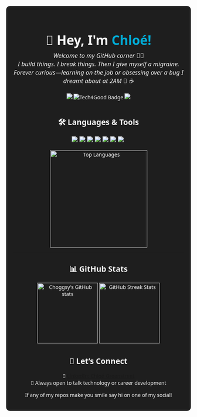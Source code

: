 <div align="center" style="padding: 20px; background-color: #1e1e1e; border-radius: 10px; color: #f5f5f5; font-family: 'Segoe UI', sans-serif;">

<h1 style="font-size: 2.5em; margin-bottom: 0.2em;">👋 Hey, I'm <span style="color:#00ADD8;">Chloé!</span></h1>

<p style="font-size: 1.2em; margin-top: 0; font-style: italic;">
  Welcome to my GitHub corner 👩‍💻<br>
  I build things. I break things. Then I give myself a migraine.<br>
  Forever curious—learning on the job or obsessing over a bug I dreamt about at 2AM 🐛 ☕
</p>

<p>
  <img src="https://img.shields.io/badge/Open%20Source-Beginner-ff69b4?style=for-the-badge"/>
  <img src="https://img.shields.io/badge/🌱_Tech4Good-Impact%20Driven-4CAF50?style=for-the-badge" alt="Tech4Good Badge"/>
  <img src="https://img.shields.io/badge/Morning-Coding☀️-F9A825?style=for-the-badge"/>
</p>

---

## 🛠️ Languages & Tools

<div align="center" style="display: flex; flex-wrap: wrap; justify-content: center; gap: 5px;">
  <img src="https://img.shields.io/badge/Java-17%2F21-007396?style=for-the-badge&logo=java&logoColor=white"/>
  <img src="https://img.shields.io/badge/Kotlin-0095D5?style=for-the-badge&logo=kotlin&logoColor=white"/>
  <img src="https://img.shields.io/badge/Flutter-02569B?style=for-the-badge&logo=flutter&logoColor=white"/>
  <img src="https://img.shields.io/badge/Dart-0175C2?style=for-the-badge&logo=dart&logoColor=white"/>
  <img src="https://img.shields.io/badge/AWS-232F3E?style=for-the-badge&logo=amazonaws&logoColor=white"/>
  <img src="https://img.shields.io/badge/Terraform-7B42BC?style=for-the-badge&logo=terraform&logoColor=white"/>
  <img src="https://img.shields.io/badge/Go-00ADD8?style=for-the-badge&logo=go&logoColor=white"/> <br> <br>
</div>

<div align="center">
  <img src="https://github-readme-stats.vercel.app/api/top-langs/?username=Choggsy&layout=donut&theme=vue" alt="Top Languages" height="265" />
</div>

---

## 📊 GitHub Stats

<div align="center">
  <img src="https://github-readme-stats.vercel.app/api?username=Choggsy&show_icons=true&theme=buefy" alt="Choggsy's GitHub stats" height="165" />
  <img src="https://github-readme-streak-stats.herokuapp.com/?user=Choggsy&theme=buefy" alt="GitHub Streak Stats" height="165" />
</div>


<!--  ---

## 🧠 What I'm Learning & Building

Building a habit tracker in Flutter (because I keep forgetting to track habits) and learning the app deployment process
Experimenting with AWS Lambda & API Gateway
Writing workshops for technologies I’ve learned, so I can remember them by teaching others

---

## 📌 Pinned Projects

Here are a few repos that are close to my heart (or braincell):

🗂️ [Habit Tracker App](https://github.com/Choggsy/habit-tracker-flutter) – Flutter + Dart, deployment walkthrough, beautiful design
🌀 [AWS Serverless Playground](https://github.com/Choggsy/aws-serverless-lab) – Lambda, API Gateway, DynamoDB experiments
📘 [Learning Library](https://github.com/Choggsy/tech-workshops) – mini tech workshops and notes I wish existed when I started

---
-->


## 💬 Let’s Connect

<!--💌 Email me: [TBC@example.com]   -->
📎 [LinkedIn: Chloé Greenstreet](https://www.linkedin.com/in/chlo%C3%A9-greenstreet/)  
🤝 Always open to talk technology or career development

If any of my repos make you smile say hi on one of my social!
</div>
